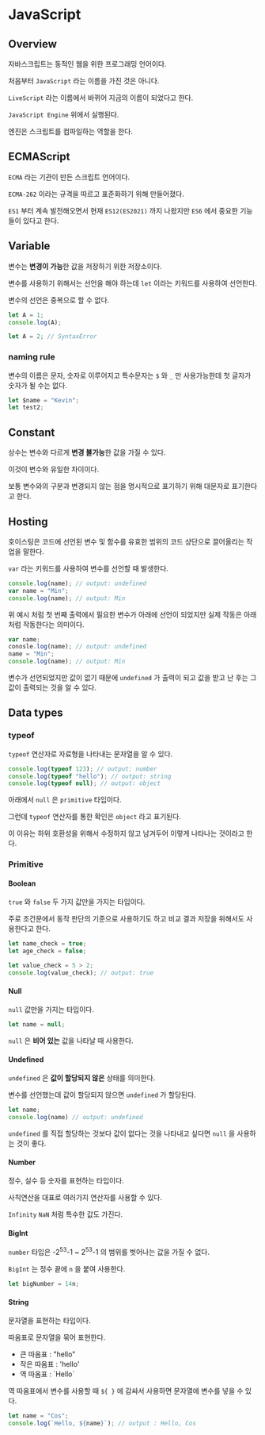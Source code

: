 # JavaScript

## Overview

자바스크립트는 동적인 웹을 위한 프로그래밍 언어이다.

처음부터 `JavaScript` 라는 이름을 가진 것은 아니다.

`LiveScript` 라는 이름에서 바뀌어 지금의 이름이 되었다고 한다.

`JavaScript Engine` 위에서 실행된다.

엔진은 스크립트를 컴파일하는 역할을 한다.



## ECMAScript

`ECMA` 라는 기관이 만든 스크립트 언어이다.

`ECMA-262` 이라는 규격을 따르고 표준화하기 위해 만들어졌다.

`ES1` 부터 계속 발전해오면서 현재 `ES12(ES2021)` 까지 나왔지만 `ES6` 에서 중요한 기능들이 있다고 한다.



## Variable

변수는 **변경이 가능**한 값을 저장하기 위한 저장소이다.

변수를 사용하기 위해서는 선언을 해야 하는데 `let` 이라는 키워드를 사용하여 선언한다.

변수의 선언은 중복으로 할 수 없다.

```js
let A = 1;
console.log(A);

let A = 2; // SyntaxError
```

### naming rule

변수의 이름은 문자, 숫자로 이루어지고 특수문자는 `$` 와 `_` 만 사용가능한데 첫 글자가 숫자가 될 수는 없다.

```js
let $name = "Kevin";
let test2;
```



## Constant

상수는 변수와 다르게 **변경 불가능**한 값을 가질 수 있다.

이것이 변수와 유일한 차이이다.

보통 변수와의 구분과 변경되지 않는 점을 명시적으로 표기하기 위해 대문자로 표기한다고 한다.



## Hosting

호이스팅은 코드에 선언된 변수 및 함수를 유효한 범위의 코드 상단으로 끌어올리는 작업을 말한다.

`var` 라는 키워드를 사용하여 변수를 선언할 때 발생한다.

```js
console.log(name); // output: undefined
var name = "Min";
console.log(name); // output: Min
```

위 예시 처럼 첫 번째 출력에서 필요한 변수가 아래에 선언이 되었지만 실제 작동은 아래 처럼 작동한다는 의미이다.

```js
var name;
conosle.log(name); // output: undefined
name = "Min";
console.log(name); // output: Min
```

변수가 선언되었지만 값이 없기 때문에 `undefined` 가 출력이 되고 값을 받고 난 후는 그 값이 출력되는 것을 알 수 있다.



## Data types

### typeof

`typeof` 연산자로 자료형을 나타내는 문자열을 알 수 있다.

```js
console.log(typeof 123); // output: number
console.log(typeof "hello"); // output: string
console.log(typeof null); // output: object
```

아래에서 `null` 은 `primitive` 타입이다.

그런데 `typeof` 연산자를 통한 확인은 `object` 라고 표기된다.

이 이유는 하위 호환성을 위해서 수정하지 않고 남겨두어 이렇게 나타나는 것이라고 한다.

### Primitive

#### Boolean

`true` 와 `false` 두 가지 값만을 가지는 타입이다.

주로 조건문에서 동작 판단의 기준으로 사용하기도 하고 비교 결과 저장을 위해서도 사용한다고 한다.

```js
let name_check = true;
let age_check = false;

let value_check = 5 > 2;
console.log(value_check); // output: true
```

#### Null

`null` 값만을 가지는 타입이다.

```js
let name = null;
```

`null` 은 **비어 있는** 값을 나타날 때 사용한다.

#### Undefined

`undefined` 은 **값이 할당되지 않은** 상태를 의미한다.

변수를 선언했는데 값이 할당되지 않으면 `undefined` 가 할당된다.

```js
let name;
console.log(name) // output: undefined
```

`undefined` 를 직접 할당하는 것보다 값이 없다는 것을 나타내고 싶다면 `null` 을 사용하는 것이 좋다.

#### Number

정수, 실수 등 숫자를 표현하는 타입이다.

사칙연산을 대표로 여러가지 연산자를 사용할 수 있다.

`Infinity` `NaN` 처럼 특수한 값도 가진다.

#### BigInt

`number` 타입은 -2<sup>53</sup>-1 ~ 2<sup>53</sup>-1 의 범위를 벗어나는 값을 가질 수 없다.

`BigInt` 는 정수 끝에 `n` 을 붙여 사용한다.

```js
let bigNumber = 14n;
```

#### String

문자열을 표현하는 타입이다.

따옴표로 문자열을 묶어 표현한다.

- 큰 따옴표 : "hello"
- 작은 따옴표 : 'hello'
- 역 따옴표 : &#96;Hello&#96;

역 따옴표에서 변수를 사용할 때 `${ }` 에 감싸서 사용하면 문자열에 변수를 넣을 수 있다.

```js
let name = "Cos";
console.log(`Hello, ${name}`); // output : Hello, Cos
```

